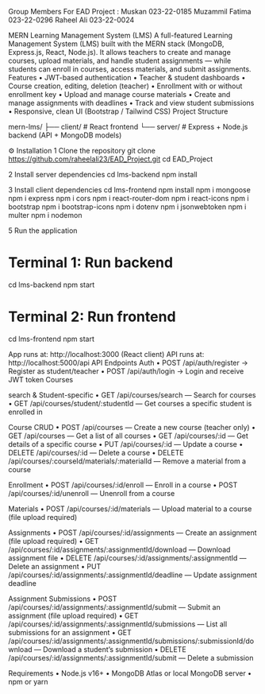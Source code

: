 Group Members For EAD Project :
Muskan   023-22-0185
Muzammil Fatima 023-22-0296
Raheel Ali      023-22-0024

MERN Learning Management System (LMS)
A full-featured Learning Management System (LMS) built with the MERN stack (MongoDB, Express.js, React, Node.js). It allows teachers to create and manage courses, upload materials, and handle student assignments — while students can enroll in courses, access materials, and submit assignments.
Features
•	JWT-based authentication
•	Teacher & student dashboards
•	Course creation, editing, deletion (teacher)
•	Enrollment with or without enrollment key
•	Upload and manage course materials
•	Create and manage assignments with deadlines
•	Track and view student submissions
•	Responsive, clean UI (Bootstrap / Tailwind CSS)
Project Structure

mern-lms/
 ├── client/       # React frontend
 └── server/       # Express + Node.js backend (API + MongoDB models)

⚙ Installation
1 Clone the repository
git clone https://github.com/raheelali23/EAD_Project.git
cd EAD_Project

2 Install server dependencies
cd lms-backend
npm install

3 Install client dependencies
cd  lms-frontend
npm install
npm i mongoose
npm i express
npm i cors
npm i react-router-dom
npm i react-icons
npm i bootstrap
npm i bootstrap-icons
npm i dotenv
npm i jsonwebtoken
npm i multer
npm i nodemon


5 Run the application

# Terminal 1: Run backend
cd lms-backend
npm start

# Terminal 2: Run frontend
cd lms-frontend
npm start

App runs at: http://localhost:3000 (React client)
API runs at: http://localhost:5000/api
API Endpoints 
Auth
•	POST /api/auth/register → Register as student/teacher
•	POST /api/auth/login → Login and receive JWT token
Courses

search & Student-specific
•	GET /api/courses/search — Search for courses
•	GET /api/courses/student/:studentId — Get courses a specific student is enrolled in

Course CRUD
•	POST /api/courses — Create a new course (teacher only)
•	GET /api/courses — Get a list of all courses
•	GET /api/courses/:id — Get details of a specific course
•	PUT /api/courses/:id — Update a course
•	DELETE /api/courses/:id — Delete a course
•	DELETE /api/courses/:courseId/materials/:materialId — Remove a material from a course

Enrollment
•	POST /api/courses/:id/enroll — Enroll in a course
•	POST /api/courses/:id/unenroll — Unenroll from a course

Materials
•	POST /api/courses/:id/materials — Upload material to a course (file upload required)

Assignments
•	POST /api/courses/:id/assignments — Create an assignment (file upload required)
•	GET /api/courses/:id/assignments/:assignmentId/download — Download assignment file
•	DELETE /api/courses/:id/assignments/:assignmentId — Delete an assignment
•	PUT /api/courses/:id/assignments/:assignmentId/deadline — Update assignment deadline

Assignment Submissions
•	POST /api/courses/:id/assignments/:assignmentId/submit — Submit an assignment (file upload required)
•	GET /api/courses/:id/assignments/:assignmentId/submissions — List all submissions for an assignment
•	GET /api/courses/:id/assignments/:assignmentId/submissions/:submissionId/download — Download a student’s submission
•	DELETE /api/courses/:id/assignments/:assignmentId/submit — Delete a submission


Requirements
•	Node.js v16+
•	MongoDB Atlas or local MongoDB server
•	npm or yarn
